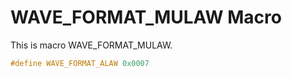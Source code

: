 # WAVE_FORMAT_MULAW Macro

This is macro WAVE_FORMAT_MULAW.

```c
#define WAVE_FORMAT_ALAW 0x0007
```